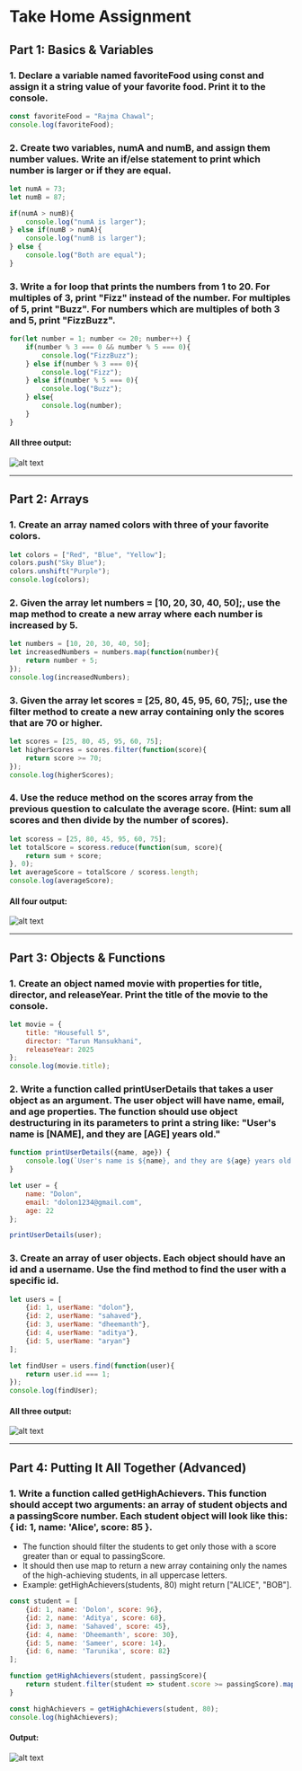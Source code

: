 # Take Home Assignment

## Part 1: Basics & Variables

### 1. Declare a variable named favoriteFood using const and assign it a string value of your favorite food. Print it to the console.
```js
const favoriteFood = "Rajma Chawal";
console.log(favoriteFood);
```

### 2. Create two variables, numA and numB, and assign them number values. Write an if/else statement to print which number is larger or if they are equal.
```js
let numA = 73;
let numB = 87;

if(numA > numB){
    console.log("numA is larger");
} else if(numB > numA){
    console.log("numB is larger");
} else {
    console.log("Both are equal");
}
```

### 3. Write a for loop that prints the numbers from 1 to 20. For multiples of 3, print "Fizz" instead of the number. For multiples of 5, print "Buzz". For numbers which are multiples of both 3 and 5, print "FizzBuzz".
```js
for(let number = 1; number <= 20; number++) {
    if(number % 3 === 0 && number % 5 === 0){
        console.log("FizzBuzz");
    } else if(number % 3 === 0){
        console.log("Fizz");
    } else if(number % 5 === 0){
        console.log("Buzz");
    } else{
        console.log(number);
    }
}
```

#### All three output:
![alt text](1-1.PNG)

---

## Part 2: Arrays

### 1. Create an array named colors with three of your favorite colors.
```js
let colors = ["Red", "Blue", "Yellow"];
colors.push("Sky Blue");
colors.unshift("Purple");
console.log(colors);
```

### 2. Given the array let numbers = [10, 20, 30, 40, 50];, use the map method to create a new array where each number is increased by 5.
```js
let numbers = [10, 20, 30, 40, 50];
let increasedNumbers = numbers.map(function(number){
    return number + 5;
});
console.log(increasedNumbers);
```

### 3. Given the array let scores = [25, 80, 45, 95, 60, 75];, use the filter method to create a new array containing only the scores that are 70 or higher.
```js
let scores = [25, 80, 45, 95, 60, 75];
let higherScores = scores.filter(function(score){
    return score >= 70;
});
console.log(higherScores);
```

### 4. Use the reduce method on the scores array from the previous question to calculate the average score. (Hint: sum all scores and then divide by the number of scores).
```js
let scoress = [25, 80, 45, 95, 60, 75];
let totalScore = scoress.reduce(function(sum, score){
    return sum + score;
}, 0);
let averageScore = totalScore / scoress.length;
console.log(averageScore);
```

#### All four output:
![alt text](2-1.PNG)

---

## Part 3: Objects & Functions

### 1. Create an object named movie with properties for title, director, and releaseYear. Print the title of the movie to the console.
```js
let movie = {
    title: "Housefull 5",
    director: "Tarun Mansukhani",
    releaseYear: 2025
};
console.log(movie.title);
```

### 2. Write a function called printUserDetails that takes a user object as an argument. The user object will have name, email, and age properties. The function should use object destructuring in its parameters to print a string like: "User's name is [NAME], and they are [AGE] years old."
```js
function printUserDetails({name, age}) {
    console.log(`User's name is ${name}, and they are ${age} years old.`);
}

let user = {
    name: "Dolon",
    email: "dolon1234@gmail.com",
    age: 22
};

printUserDetails(user);
```

### 3. Create an array of user objects. Each object should have an id and a username. Use the find method to find the user with a specific id.
```js
let users = [
    {id: 1, userName: "dolon"},
    {id: 2, userName: "sahaved"},
    {id: 3, userName: "dheemanth"},
    {id: 4, userName: "aditya"},
    {id: 5, userName: "aryan"}
];

let findUser = users.find(function(user){
    return user.id === 1;
});
console.log(findUser);
```

#### All three output:
![alt text](3-1.PNG)

---

## Part 4: Putting It All Together (Advanced)

### 1. Write a function called getHighAchievers. This function should accept two arguments: an array of student objects and a passingScore number. Each student object will look like this: { id: 1, name: 'Alice', score: 85 }.
   - The function should filter the students to get only those with a score greater than or equal to passingScore.
   - It should then use map to return a new array containing only the names of the high-achieving students, in all
    uppercase letters.
   - Example: getHighAchievers(students, 80) might return ["ALICE", "BOB"].
```js
const student = [
    {id: 1, name: 'Dolon', score: 96},
    {id: 2, name: 'Aditya', score: 68},
    {id: 3, name: 'Sahaved', score: 45},
    {id: 4, name: 'Dheemanth', score: 30},
    {id: 5, name: 'Sameer', score: 14},
    {id: 6, name: 'Tarunika', score: 82}
];

function getHighAchievers(student, passingScore){
    return student.filter(student => student.score >= passingScore).map(student => student.name.toUpperCase());
}

const highAchievers = getHighAchievers(student, 80);
console.log(highAchievers);
```

#### Output:
![alt text](4.PNG)